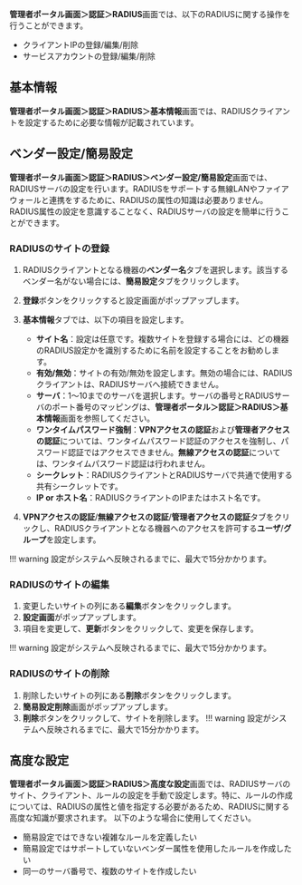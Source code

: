 **管理者ポータル画面＞認証＞RADIUS**画面では、以下のRADIUSに関する操作を行うことができます。

* クライアントIPの登録/編集/削除
* サービスアカウントの登録/編集/削除

## 基本情報
**管理者ポータル画面＞認証＞RADIUS＞基本情報**画面では、RADIUSクライアントを設定するために必要な情報が記載されています。

## ベンダー設定/簡易設定
**管理者ポータル画面＞認証＞RADIUS＞ベンダー設定/簡易設定**画面では、RADIUSサーバの設定を行います。RADIUSをサポートする無線LANやファイアウォールと連携をするために、RADIUSの属性の知識は必要ありません。RADIUS属性の設定を意識することなく、RADIUSサーバの設定を簡単に行うことができます。

### RADIUSのサイトの登録
1. RADIUSクライアントとなる機器の**ベンダー名**タブを選択します。該当するベンダー名がない場合には、**簡易設定**タブをクリックします。
2. **登録**ボタンをクリックすると設定画面がポップアップします。
3. **基本情報**タブでは、以下の項目を設定します。
   
    * **サイト名**：設定は任意です。複数サイトを登録する場合には、どの機器のRADIUS設定かを識別するために名前を設定することをお勧めします。
    * **有効/無効**：サイトの有効/無効を設定します。無効の場合には、RADIUSクライアントは、RADIUSサーバへ接続できません。
    * **サーバ**：1～10までのサーバを選択します。サーバの番号とRADIUSサーバのポート番号のマッピングは、**管理者ポータル＞認証＞RADIUS＞基本情報**画面を参照してください。
    * **ワンタイムパスワード強制**：**VPNアクセスの認証**および**管理者アクセスの認証**については、ワンタイムパスワード認証のアクセスを強制し、パスワード認証ではアクセスできません。**無線アクセスの認証**については、ワンタイムパスワード認証は行われません。
    * **シークレット**：RADIUSクライアントとRADIUSサーバで共通で使用する共有シークレットです。
    * **IP or ホスト名**：RADIUSクライアントのIPまたはホスト名です。

 4. **VPNアクセスの認証**/**無線アクセスの認証**/**管理者アクセスの認証**タブをクリックし、RADIUSクライアントとなる機器へのアクセスを許可する**ユーザ**/**グループ**を設定します。

!!! warning
    設定がシステムへ反映されるまでに、最大で15分かかります。

### RADIUSのサイトの編集
1. 変更したいサイトの列にある**編集**ボタンをクリックします。
2. **設定画面**がポップアップします。
3. 項目を変更して、**更新**ボタンをクリックして、変更を保存します。

!!! warning
    設定がシステムへ反映されるまでに、最大で15分かかります。

### RADIUSのサイトの削除
1. 削除したいサイトの列にある**削除**ボタンをクリックします。
2. **簡易設定削除**画面がポップアップします。
3. **削除**ボタンをクリックして、サイトを削除します。
!!! warning
    設定がシステムへ反映されるまでに、最大で15分かかります。

## 高度な設定
**管理者ポータル画面＞認証＞RADIUS＞高度な設定**画面では、RADIUSサーバのサイト、クライアント、ルールの設定を手動で設定します。特に、ルールの作成については、RADIUSの属性と値を指定する必要があるため、RADIUSに関する高度な知識が要求されます。
以下のような場合に使用してください。

* 簡易設定ではできない複雑なルールを定義したい
* 簡易設定ではサポートしていないベンダー属性を使用したルールを作成したい
* 同一のサーバ番号で、複数のサイトを作成したい